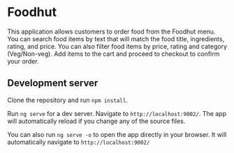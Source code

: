 # Foodhut

This application allows customers to order food from the Foodhut menu. You can search food items by text that will match the food title, ingredients, rating, and price. You can also filter food items by price, rating and category (Veg/Non-veg). Add items to the cart and proceed to checkout to confirm your order.

## Development server

Clone the repository and run `npm install`.

Run `ng serve` for a dev server. Navigate to `http://localhost:9002/`. The app will automatically reload if you change any of the source files.

You can also run `ng serve -o` to open the app directly in your browser. It will automatically navigate to `http://localhost:9002/`
